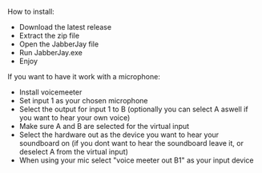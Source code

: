 How to install:

- Download the latest release
- Extract the zip file
- Open the JabberJay file
- Run JabberJay.exe
- Enjoy
  

If you want to have it work with a microphone:

- Install voicemeeter
- Set input 1 as your chosen microphone
- Select the output for input 1 to B (optionally you can select A aswell if you want to hear your own voice)
- Make sure A and B are selected for the virtual input
- Select the hardware out as the device you want to hear your soundboard on (if you dont want to hear the soundboard leave it, or deselect A from the virtual input)
- When using your mic select "voice meeter out B1" as your input device
